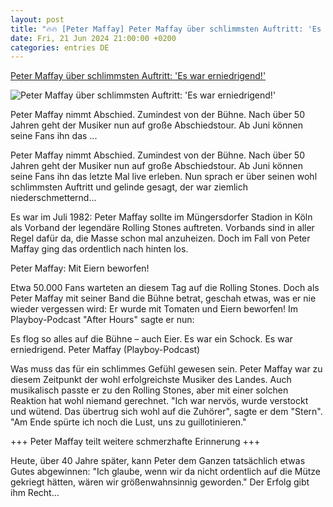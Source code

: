 ```yaml
---
layout: post
title: "🔥🔥 [Peter Maffay] Peter Maffay über schlimmsten Auftritt: 'Es war erniedrigend!'"
date: Fri, 21 Jun 2024 21:00:00 +0200
categories: entries DE
---
```

[Peter Maffay über schlimmsten Auftritt: 'Es war erniedrigend!'](https://www.schlager.de/news/peter-maffay-konzert-tour-abschied-2024/243341/)

![Peter Maffay über schlimmsten Auftritt: 'Es war erniedrigend!'](https://static.schlager.de/uploads/2024/03/www.schlager.de-peter-maffay-ueber-seinen-schlimmsten-auftritt-es-war-erniedrigend-imago0307117401h.jpg)

Peter Maffay nimmt Abschied. Zumindest von der Bühne. Nach über 50 Jahren geht der Musiker nun auf große Abschiedstour. Ab Juni können seine Fans ihn das ...

Peter Maffay nimmt Abschied. Zumindest von der Bühne. Nach über 50 Jahren geht der Musiker nun auf große Abschiedstour. Ab Juni können seine Fans ihn das letzte Mal live erleben. Nun sprach er über seinen wohl schlimmsten Auftritt und gelinde gesagt, der war ziemlich niederschmetternd…

Es war im Juli 1982: Peter Maffay sollte im Müngersdorfer Stadion in Köln als Vorband der legendäre Rolling Stones auftreten. Vorbands sind in aller Regel dafür da, die Masse schon mal anzuheizen. Doch im Fall von Peter Maffay ging das ordentlich nach hinten los.

Peter Maffay: Mit Eiern beworfen!

Etwa 50.000 Fans warteten an diesem Tag auf die Rolling Stones. Doch als Peter Maffay mit seiner Band die Bühne betrat, geschah etwas, was er nie wieder vergessen wird: Er wurde mit Tomaten und Eiern beworfen! Im Playboy-Podcast "After Hours" sagte er nun:

Es flog so alles auf die Bühne – auch Eier. Es war ein Schock. Es war erniedrigend. Peter Maffay (Playboy-Podcast)

Was muss das für ein schlimmes Gefühl gewesen sein. Peter Maffay war zu diesem Zeitpunkt der wohl erfolgreichste Musiker des Landes. Auch musikalisch passte er zu den Rolling Stones, aber mit einer solchen Reaktion hat wohl niemand gerechnet. "Ich war nervös, wurde verstockt und wütend. Das übertrug sich wohl auf die Zuhörer", sagte er dem "Stern". "Am Ende spürte ich noch die Lust, uns zu guillotinieren."

+++ Peter Maffay teilt weitere schmerzhafte Erinnerung +++

Heute, über 40 Jahre später, kann Peter dem Ganzen tatsächlich etwas Gutes abgewinnen: "Ich glaube, wenn wir da nicht ordentlich auf die Mütze gekriegt hätten, wären wir größenwahnsinnig geworden." Der Erfolg gibt ihm Recht...

